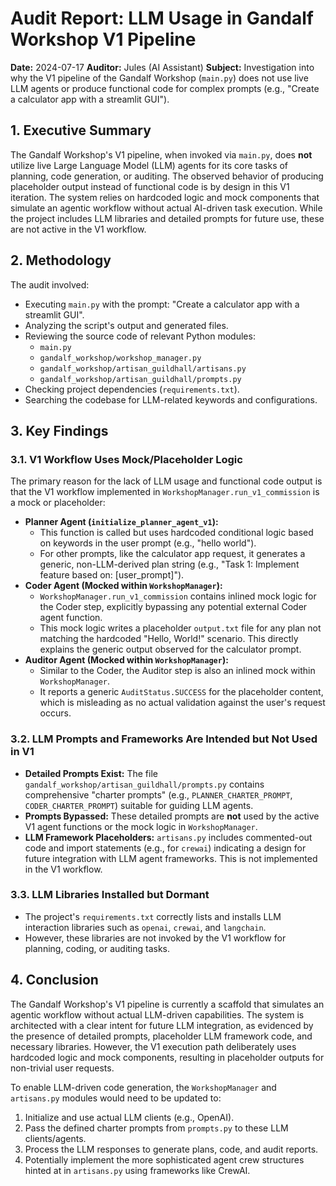 # Audit Report: LLM Usage in Gandalf Workshop V1 Pipeline

**Date:** 2024-07-17
**Auditor:** Jules (AI Assistant)
**Subject:** Investigation into why the V1 pipeline of the Gandalf Workshop (`main.py`) does not use live LLM agents or produce functional code for complex prompts (e.g., "Create a calculator app with a streamlit GUI").

## 1. Executive Summary

The Gandalf Workshop's V1 pipeline, when invoked via `main.py`, does **not** utilize live Large Language Model (LLM) agents for its core tasks of planning, code generation, or auditing. The observed behavior of producing placeholder output instead of functional code is by design in this V1 iteration. The system relies on hardcoded logic and mock components that simulate an agentic workflow without actual AI-driven task execution. While the project includes LLM libraries and detailed prompts for future use, these are not active in the V1 workflow.

## 2. Methodology

The audit involved:
*   Executing `main.py` with the prompt: "Create a calculator app with a streamlit GUI".
*   Analyzing the script's output and generated files.
*   Reviewing the source code of relevant Python modules:
    *   `main.py`
    *   `gandalf_workshop/workshop_manager.py`
    *   `gandalf_workshop/artisan_guildhall/artisans.py`
    *   `gandalf_workshop/artisan_guildhall/prompts.py`
*   Checking project dependencies (`requirements.txt`).
*   Searching the codebase for LLM-related keywords and configurations.

## 3. Key Findings

### 3.1. V1 Workflow Uses Mock/Placeholder Logic
The primary reason for the lack of LLM usage and functional code output is that the V1 workflow implemented in `WorkshopManager.run_v1_commission` is a mock or placeholder:

*   **Planner Agent (`initialize_planner_agent_v1`):**
    *   This function is called but uses hardcoded conditional logic based on keywords in the user prompt (e.g., "hello world").
    *   For other prompts, like the calculator app request, it generates a generic, non-LLM-derived plan string (e.g., "Task 1: Implement feature based on: [user_prompt]").
*   **Coder Agent (Mocked within `WorkshopManager`):**
    *   `WorkshopManager.run_v1_commission` contains inlined mock logic for the Coder step, explicitly bypassing any potential external Coder agent function.
    *   This mock logic writes a placeholder `output.txt` file for any plan not matching the hardcoded "Hello, World!" scenario. This directly explains the generic output observed for the calculator prompt.
*   **Auditor Agent (Mocked within `WorkshopManager`):**
    *   Similar to the Coder, the Auditor step is also an inlined mock within `WorkshopManager`.
    *   It reports a generic `AuditStatus.SUCCESS` for the placeholder content, which is misleading as no actual validation against the user's request occurs.

### 3.2. LLM Prompts and Frameworks Are Intended but Not Used in V1
*   **Detailed Prompts Exist:** The file `gandalf_workshop/artisan_guildhall/prompts.py` contains comprehensive "charter prompts" (e.g., `PLANNER_CHARTER_PROMPT`, `CODER_CHARTER_PROMPT`) suitable for guiding LLM agents.
*   **Prompts Bypassed:** These detailed prompts are **not** used by the active V1 agent functions or the mock logic in `WorkshopManager`.
*   **LLM Framework Placeholders:** `artisans.py` includes commented-out code and import statements (e.g., for `crewai`) indicating a design for future integration with LLM agent frameworks. This is not implemented in the V1 workflow.

### 3.3. LLM Libraries Installed but Dormant
*   The project's `requirements.txt` correctly lists and installs LLM interaction libraries such as `openai`, `crewai`, and `langchain`.
*   However, these libraries are not invoked by the V1 workflow for planning, coding, or auditing tasks.

## 4. Conclusion

The Gandalf Workshop's V1 pipeline is currently a scaffold that simulates an agentic workflow without actual LLM-driven capabilities. The system is architected with a clear intent for future LLM integration, as evidenced by the presence of detailed prompts, placeholder LLM framework code, and necessary libraries. However, the V1 execution path deliberately uses hardcoded logic and mock components, resulting in placeholder outputs for non-trivial user requests.

To enable LLM-driven code generation, the `WorkshopManager` and `artisans.py` modules would need to be updated to:
1.  Initialize and use actual LLM clients (e.g., OpenAI).
2.  Pass the defined charter prompts from `prompts.py` to these LLM clients/agents.
3.  Process the LLM responses to generate plans, code, and audit reports.
4.  Potentially implement the more sophisticated agent crew structures hinted at in `artisans.py` using frameworks like CrewAI.
